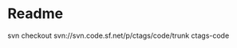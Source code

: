 Readme
============================


svn checkout svn://svn.code.sf.net/p/ctags/code/trunk ctags-code

